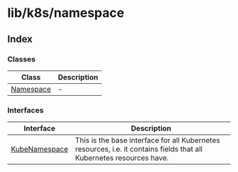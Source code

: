 # lib/k8s/namespace

## Index

### Classes

| Class | Description |
| ------ | ------ |
| [Namespace](classes/Namespace.md) | - |

### Interfaces

| Interface | Description |
| ------ | ------ |
| [KubeNamespace](interfaces/KubeNamespace.md) | This is the base interface for all Kubernetes resources, i.e. it contains fields that all Kubernetes resources have. |
